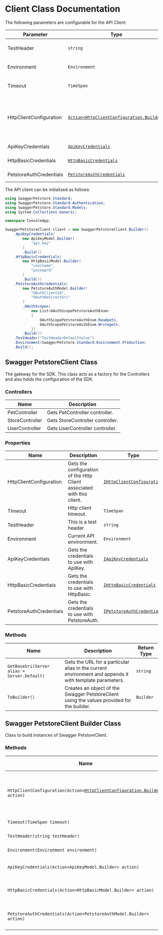 
# Client Class Documentation

The following parameters are configurable for the API Client:

| Parameter | Type | Description |
|  --- | --- | --- |
| TestHeader | `string` | This is a test header<br>*Default*: `"TestHeaderDefaultValue"` |
| Environment | `Environment` | The API environment. <br> **Default: `Environment.Production`** |
| Timeout | `TimeSpan` | Http client timeout.<br>*Default*: `TimeSpan.FromSeconds(100)` |
| HttpClientConfiguration | [`Action<HttpClientConfiguration.Builder>`](../doc/http-client-configuration-builder.md) | Action delegate that configures the HTTP client by using the HttpClientConfiguration.Builder for customizing API call settings.<br>*Default*: `new HttpClient()` |
| ApiKeyCredentials | [`ApiKeyCredentials`](auth/custom-header-signature.md) | The Credentials Setter for Custom Header Signature |
| HttpBasicCredentials | [`HttpBasicCredentials`](auth/basic-authentication.md) | The Credentials Setter for Basic Authentication |
| PetstoreAuthCredentials | [`PetstoreAuthCredentials`](auth/oauth-2-implicit-grant.md) | The Credentials Setter for OAuth 2 Implicit Grant |

The API client can be initialized as follows:

```csharp
using SwaggerPetstore.Standard;
using SwaggerPetstore.Standard.Authentication;
using SwaggerPetstore.Standard.Models;
using System.Collections.Generic;

namespace ConsoleApp;

SwaggerPetstoreClient client = new SwaggerPetstoreClient.Builder()
    .ApiKeyCredentials(
        new ApiKeyModel.Builder(
            "api_key"
        )
        .Build())
    .HttpBasicCredentials(
        new HttpBasicModel.Builder(
            "username",
            "passwprd"
        )
        .Build())
    .PetstoreAuthCredentials(
        new PetstoreAuthModel.Builder(
            "OAuthClientId",
            "OAuthRedirectUri"
        )
        .OAuthScopes(
            new List<OAuthScopePetstoreAuthEnum>
            {
                OAuthScopePetstoreAuthEnum.Readpets,
                OAuthScopePetstoreAuthEnum.Writepets,
            })
        .Build())
    .TestHeader("TestHeaderDefaultValue")
    .Environment(SwaggerPetstore.Standard.Environment.Production)
    .Build();
```

## Swagger PetstoreClient Class

The gateway for the SDK. This class acts as a factory for the Controllers and also holds the configuration of the SDK.

### Controllers

| Name | Description |
|  --- | --- |
| PetController | Gets PetController controller. |
| StoreController | Gets StoreController controller. |
| UserController | Gets UserController controller. |

### Properties

| Name | Description | Type |
|  --- | --- | --- |
| HttpClientConfiguration | Gets the configuration of the Http Client associated with this client. | [`IHttpClientConfiguration`](../doc/http-client-configuration.md) |
| Timeout | Http client timeout. | `TimeSpan` |
| TestHeader | This is a test header | `string` |
| Environment | Current API environment. | `Environment` |
| ApiKeyCredentials | Gets the credentials to use with ApiKey. | [`IApiKeyCredentials`](auth/custom-header-signature.md) |
| HttpBasicCredentials | Gets the credentials to use with HttpBasic. | [`IHttpBasicCredentials`](auth/basic-authentication.md) |
| PetstoreAuthCredentials | Gets the credentials to use with PetstoreAuth. | [`IPetstoreAuthCredentials`](auth/oauth-2-implicit-grant.md) |

### Methods

| Name | Description | Return Type |
|  --- | --- | --- |
| `GetBaseUri(Server alias = Server.Default)` | Gets the URL for a particular alias in the current environment and appends it with template parameters. | `string` |
| `ToBuilder()` | Creates an object of the Swagger PetstoreClient using the values provided for the builder. | `Builder` |

## Swagger PetstoreClient Builder Class

Class to build instances of Swagger PetstoreClient.

### Methods

| Name | Description | Return Type |
|  --- | --- | --- |
| `HttpClientConfiguration(Action<`[`HttpClientConfiguration.Builder`](../doc/http-client-configuration-builder.md)`> action)` | Gets the configuration of the Http Client associated with this client. | `Builder` |
| `Timeout(TimeSpan timeout)` | Http client timeout. | `Builder` |
| `TestHeader(string testHeader)` | This is a test header | `Builder` |
| `Environment(Environment environment)` | Current API environment. | `Builder` |
| `ApiKeyCredentials(Action<ApiKeyModel.Builder> action)` | Sets credentials for ApiKey. | `Builder` |
| `HttpBasicCredentials(Action<HttpBasicModel.Builder> action)` | Sets credentials for HttpBasic. | `Builder` |
| `PetstoreAuthCredentials(Action<PetstoreAuthModel.Builder> action)` | Sets credentials for PetstoreAuth. | `Builder` |

